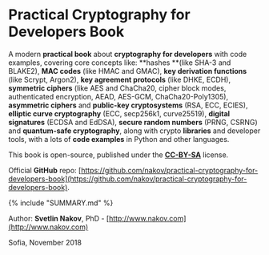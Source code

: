 # Practical Cryptography for Developers Book

A modern **practical book** about **cryptography for developers** with code examples, covering core concepts like: **hashes **\(like SHA-3 and BLAKE2\), **MAC codes** \(like HMAC and GMAC\), **key derivation functions** \(like Scrypt, Argon2\), **key agreement protocols** \(like DHKE, ECDH\), **symmetric ciphers** \(like AES and ChaCha20, cipher block modes, authenticated encryption, AEAD, AES-GCM, ChaCha20-Poly1305\), **asymmetric ciphers** and **public-key cryptosystems** \(RSA, ECC, ECIES\), **elliptic curve cryptography** \(ECC, secp256k1, curve25519\), **digital signatures** \(ECDSA and EdDSA\), **secure random numbers** \(PRNG, CSRNG\) and **quantum-safe cryptography**, along with crypto **libraries** and developer tools, with a lots of **code examples** in Python and other languages.

This book is open-source, published under the **[CC-BY-SA](https://creativecommons.org/licenses/by-sa/4.0/)** license.

Official **GitHub** repo: [https://github.com/nakov/practical-cryptography-for-developers-book](https://github.com/nakov/practical-cryptography-for-developers-book). 

{% include "SUMMARY.md" %}

Author: **Svetlin Nakov**, PhD - [http://www.nakov.com](http://www.nakov.com)

Sofia, November 2018

